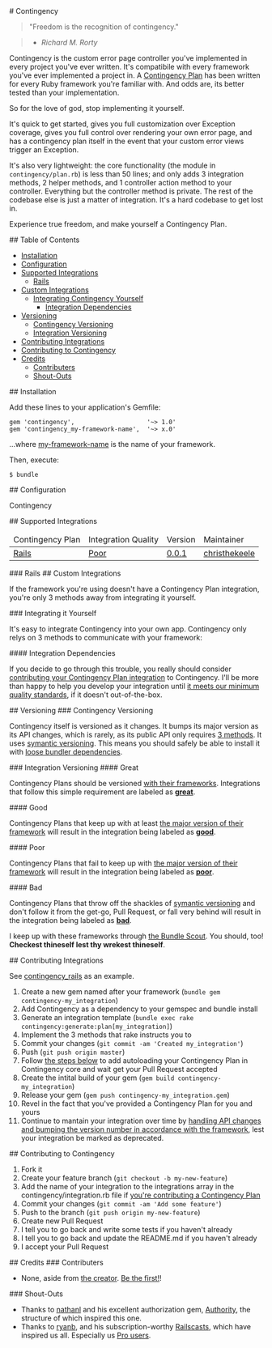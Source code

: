 <a name='contingency'>
# Contingency
</a>

> "Freedom is the recognition of contingency."

>   * *Richard M. Rorty*

Contingency is the custom error page controller you've implemented in every project you've ever written. It's compatibile with every framework you've ever implemented a project in. A [Contingency Plan](#supported-integrations) has been written for every Ruby framework you're familiar with. And odds are, its better tested than your implementation.

So for the love of god, stop implementing it yourself.

It's quick to get started, gives you full customization over Exception coverage, gives you full control over rendering your own error page, and has a contingency plan itself in the event that your custom error views trigger an Exception.

It's also very lightweight: the core functionality (the module in `contingency/plan.rb`) is less than 50 lines; and only adds 3 integration methods, 2 helper methods, and 1 controller action method to your controller. Everything but the controller method is private. The rest of the codebase else is just a matter of integration. It's a hard codebase to get lost in.

Experience true freedom, and make yourself a Contingency Plan.

<a name='table-of-contents'>
## Table of Contents
</a>

* [Installation](#installation)
* [Configuration](#configuration)
* [Supported Integrations](#supported-integrations)
    * [Rails](#rails-integration)
* [Custom Integrations](#custom-integrations)
    * [Integrating Contingency Yourself](#integrating-contingency-yourself)
        * [Integration Dependencies](#three-integration-methods)
* [Versioning](#versioning)
    * [Contingency Versioning](#contingency-versioning)
    * [Integration Versioning](#contingency-integration-versioning)
* [Contributing Integrations](#contributing-integrations)
* [Contributing to Contingency](#contributing-to-contingency)
* [Credits](#credits)
    * [Contributers](#contributers)
    * [Shout-Outs](#shout-outs)

<a name='installation'>
## Installation
</a>

Add these lines to your application's Gemfile:

    gem 'contingency',                    '~> 1.0'
    gem 'contingency_my-framework-name',  '~> x.0'

...where [my-framework-name](#supported-integrations) is the name of your framework.

Then, execute:

    $ bundle

<a name='configuration'>
## Configuration
</a>

Contingency

<a name='supported-integrations'>
## Supported Integrations
</a>

<table>
  <thead>
    <tr>
      <td>Contingency Plan</td>
      <td>Integration Quality</td>
      <td>Version</td>
      <td>Maintainer</td>
    </tr>
  </thead>
  <tbody>
    <tr>
      <td>
        <a href='#rails-integration'>Rails</a>
      </td>
      <td>
        <a href='#poor-dependency-management'>Poor</a>
      </td>
      <td>
        <a href='https://www.github.com/christhekeele/contingency_rails'>0.0.1</a>
      </td>
      <td>
        <a href='https://www.github.com/christhekeele/contingency_rails/issues'>christhekeele</a>
      </td>
    </tr>
  </tbody>
</table>

<a name='rails-integration'>
### Rails
</a>

<a name='custom-integrations'>
## Custom Integrations
</a>

If the framework you're using doesn't have a Contingency Plan integration, you're only 3 methods away from integrating it yourself.

<a name='integrating-contingency-yourself'>
### Integrating it Yourself
</a>

It's easy to integrate Contingency into your own app. Contingency only relys on 3 methods to communicate with your framework:

<a name='three-integration-methods'>
#### Integration Dependencies
</a>

<a name='for-the-love-of-god-contribute'>
</a>

If you decide to go through this trouble, you really should consider [contributing your Contingency Plan integration](#contributing-integrations) to Contingency.</a> I'll be more than happy to help you develop your integration until [it meets our minimum quality standards](#versioning), if it doesn't out-of-the-box.

<a name='versioning'>
## Versioning
</a>

<a name='contingency-versioning'>
### Contingency Versioning
</a>

Contingency itself is versioned as it changes. It bumps its major version as its API changes, which is rarely, as its public API only requires [3 methods](#three-integration-methods). It uses [symantic versioning](http://http://semver.org/). This means you should safely be able to install it with [loose bundler dependencies](#installation).

<a name='contingency-integration-versioning'>
### Integration Versioning
</a>

<a name='great-dependency-management'>
#### Great
</a>

Contingency Plans should be versioned [with their frameworks](#supported-integrations). Integrations that follow this simple requirement are labeled as [**great**](#supported-integrations).

<a name='good-dependency-management'>
#### Good
</a>

Contingency Plans that keep up with at least [the major version of their framework](http://http://semver.org/) will result in the integration being labeled as [**good**](#supported-integrations).

<a name='poor-dependency-management'>
#### Poor
</a>

Contingency Plans that fail to keep up with [the major version of their framework](http://http://semver.org/) will result in the integration being labeled as [**poor**](#supported-integrations).

<a name='bad-dependency-management'>
#### Bad
</a>

Contingency Plans that throw off the shackles of [symantic versioning](http://http://semver.org/) and don't follow it from the get-go, Pull Request, or fall very behind will result in the integration being labeled as [**bad**](#supported-integrations).

I keep up with these frameworks through [the Bundle Scout](https://bundlescout.com). You should, too! **Checkest thineself lest thy wrekest thineself**.

<a name='contributing-integrations'>
## Contributing Integrations
</a>

See [contingency_rails](https://www.github.com/christhekeele/contingency_rails) as an example.

1. Create a new gem named after your framework (`bundle gem contingency-my_integration`)
1. Add Contingency as a dependency to your gemspec and bundle install
1. Generate an integration template (`bundle exec rake contingency:generate:plan[my_integration]`)
1. Implement the 3 methods that rake instructs you to
1. Commit your changes (`git commit -am 'Created my_integration'`)
1. Push (`git push origin master`)
1. Follow [the steps below](#contributing-to-contingency) to add autoloading your Contingency Plan in Contingency core and wait get your Pull Request accepted
1. Create the intital build of your gem (`gem build contingency-my_integration`)
1. Release your gem (`gem push contingency-my_integration.gem`)
1. Revel in the fact that you've provided a Contingency Plan for you and yours
1. Continue to mantain your integration over time by [handling API changes and bumping the version number in accordance with the framework](#versioning), lest your integration be marked as deprecated.


<a name='contributing-to-contingency'>
## Contributing to Contingency
</a>

1. Fork it
1. Create your feature branch (`git checkout -b my-new-feature`)
1. Add the name of your integration to the integrations array in the contingency/integration.rb file if [you're contributing a Contingency Plan](#contributing-integrations)
1. Commit your changes (`git commit -am 'Add some feature'`)
1. Push to the branch (`git push origin my-new-feature`)
1. Create new Pull Request
1. I tell you to go back and write some tests if you haven't already
1. I tell you to go back and update the README.md if you haven't already
1. I accept your Pull Request

<a name='credits'>
## Credits
</a>

<a name='contributers'>
### Contributers
</a>

* None, aside from [the creator](https://www.github.com/christhekeele/contingency). [Be the first!](#contributing-to-contingency)!

<a name='shout-outs'>
### Shout-Outs
</a>

* Thanks to [nathanl](https://github.com/nathanl) and his excellent authorization gem, [Authority](https://github.com/nathanl/authority), the structure of which inspired this one.
* Thanks to [ryanb](https://github.com/ryanb), and his subscription-worthy [Railscasts](http://railscasts.com/), which have inspired us all. Especially us [Pro users](http://railscasts.com/pro).
